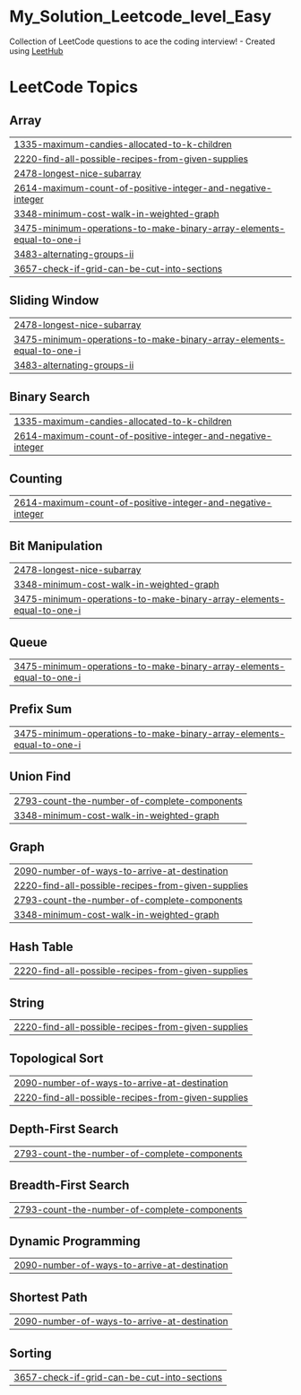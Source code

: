 # My_Solution_Leetcode_level_Easy
Collection of LeetCode questions to ace the coding interview! - Created using [LeetHub](https://github.com/QasimWani/LeetHub)

<!---LeetCode Topics Start-->
# LeetCode Topics
## Array
|  |
| ------- |
| [1335-maximum-candies-allocated-to-k-children](https://github.com/1Zholdoshbek/My_Leetcode_Solutions/tree/master/1335-maximum-candies-allocated-to-k-children) |
| [2220-find-all-possible-recipes-from-given-supplies](https://github.com/1Zholdoshbek/My_Leetcode_Solutions/tree/master/2220-find-all-possible-recipes-from-given-supplies) |
| [2478-longest-nice-subarray](https://github.com/1Zholdoshbek/My_Leetcode_Solutions/tree/master/2478-longest-nice-subarray) |
| [2614-maximum-count-of-positive-integer-and-negative-integer](https://github.com/1Zholdoshbek/My_Leetcode_Solutions/tree/master/2614-maximum-count-of-positive-integer-and-negative-integer) |
| [3348-minimum-cost-walk-in-weighted-graph](https://github.com/1Zholdoshbek/My_Leetcode_Solutions/tree/master/3348-minimum-cost-walk-in-weighted-graph) |
| [3475-minimum-operations-to-make-binary-array-elements-equal-to-one-i](https://github.com/1Zholdoshbek/My_Leetcode_Solutions/tree/master/3475-minimum-operations-to-make-binary-array-elements-equal-to-one-i) |
| [3483-alternating-groups-ii](https://github.com/1Zholdoshbek/My_Leetcode_Solutions/tree/master/3483-alternating-groups-ii) |
| [3657-check-if-grid-can-be-cut-into-sections](https://github.com/1Zholdoshbek/My_Leetcode_Solutions/tree/master/3657-check-if-grid-can-be-cut-into-sections) |
## Sliding Window
|  |
| ------- |
| [2478-longest-nice-subarray](https://github.com/1Zholdoshbek/My_Leetcode_Solutions/tree/master/2478-longest-nice-subarray) |
| [3475-minimum-operations-to-make-binary-array-elements-equal-to-one-i](https://github.com/1Zholdoshbek/My_Leetcode_Solutions/tree/master/3475-minimum-operations-to-make-binary-array-elements-equal-to-one-i) |
| [3483-alternating-groups-ii](https://github.com/1Zholdoshbek/My_Leetcode_Solutions/tree/master/3483-alternating-groups-ii) |
## Binary Search
|  |
| ------- |
| [1335-maximum-candies-allocated-to-k-children](https://github.com/1Zholdoshbek/My_Leetcode_Solutions/tree/master/1335-maximum-candies-allocated-to-k-children) |
| [2614-maximum-count-of-positive-integer-and-negative-integer](https://github.com/1Zholdoshbek/My_Leetcode_Solutions/tree/master/2614-maximum-count-of-positive-integer-and-negative-integer) |
## Counting
|  |
| ------- |
| [2614-maximum-count-of-positive-integer-and-negative-integer](https://github.com/1Zholdoshbek/My_Leetcode_Solutions/tree/master/2614-maximum-count-of-positive-integer-and-negative-integer) |
## Bit Manipulation
|  |
| ------- |
| [2478-longest-nice-subarray](https://github.com/1Zholdoshbek/My_Leetcode_Solutions/tree/master/2478-longest-nice-subarray) |
| [3348-minimum-cost-walk-in-weighted-graph](https://github.com/1Zholdoshbek/My_Leetcode_Solutions/tree/master/3348-minimum-cost-walk-in-weighted-graph) |
| [3475-minimum-operations-to-make-binary-array-elements-equal-to-one-i](https://github.com/1Zholdoshbek/My_Leetcode_Solutions/tree/master/3475-minimum-operations-to-make-binary-array-elements-equal-to-one-i) |
## Queue
|  |
| ------- |
| [3475-minimum-operations-to-make-binary-array-elements-equal-to-one-i](https://github.com/1Zholdoshbek/My_Leetcode_Solutions/tree/master/3475-minimum-operations-to-make-binary-array-elements-equal-to-one-i) |
## Prefix Sum
|  |
| ------- |
| [3475-minimum-operations-to-make-binary-array-elements-equal-to-one-i](https://github.com/1Zholdoshbek/My_Leetcode_Solutions/tree/master/3475-minimum-operations-to-make-binary-array-elements-equal-to-one-i) |
## Union Find
|  |
| ------- |
| [2793-count-the-number-of-complete-components](https://github.com/1Zholdoshbek/My_Leetcode_Solutions/tree/master/2793-count-the-number-of-complete-components) |
| [3348-minimum-cost-walk-in-weighted-graph](https://github.com/1Zholdoshbek/My_Leetcode_Solutions/tree/master/3348-minimum-cost-walk-in-weighted-graph) |
## Graph
|  |
| ------- |
| [2090-number-of-ways-to-arrive-at-destination](https://github.com/1Zholdoshbek/My_Leetcode_Solutions/tree/master/2090-number-of-ways-to-arrive-at-destination) |
| [2220-find-all-possible-recipes-from-given-supplies](https://github.com/1Zholdoshbek/My_Leetcode_Solutions/tree/master/2220-find-all-possible-recipes-from-given-supplies) |
| [2793-count-the-number-of-complete-components](https://github.com/1Zholdoshbek/My_Leetcode_Solutions/tree/master/2793-count-the-number-of-complete-components) |
| [3348-minimum-cost-walk-in-weighted-graph](https://github.com/1Zholdoshbek/My_Leetcode_Solutions/tree/master/3348-minimum-cost-walk-in-weighted-graph) |
## Hash Table
|  |
| ------- |
| [2220-find-all-possible-recipes-from-given-supplies](https://github.com/1Zholdoshbek/My_Leetcode_Solutions/tree/master/2220-find-all-possible-recipes-from-given-supplies) |
## String
|  |
| ------- |
| [2220-find-all-possible-recipes-from-given-supplies](https://github.com/1Zholdoshbek/My_Leetcode_Solutions/tree/master/2220-find-all-possible-recipes-from-given-supplies) |
## Topological Sort
|  |
| ------- |
| [2090-number-of-ways-to-arrive-at-destination](https://github.com/1Zholdoshbek/My_Leetcode_Solutions/tree/master/2090-number-of-ways-to-arrive-at-destination) |
| [2220-find-all-possible-recipes-from-given-supplies](https://github.com/1Zholdoshbek/My_Leetcode_Solutions/tree/master/2220-find-all-possible-recipes-from-given-supplies) |
## Depth-First Search
|  |
| ------- |
| [2793-count-the-number-of-complete-components](https://github.com/1Zholdoshbek/My_Leetcode_Solutions/tree/master/2793-count-the-number-of-complete-components) |
## Breadth-First Search
|  |
| ------- |
| [2793-count-the-number-of-complete-components](https://github.com/1Zholdoshbek/My_Leetcode_Solutions/tree/master/2793-count-the-number-of-complete-components) |
## Dynamic Programming
|  |
| ------- |
| [2090-number-of-ways-to-arrive-at-destination](https://github.com/1Zholdoshbek/My_Leetcode_Solutions/tree/master/2090-number-of-ways-to-arrive-at-destination) |
## Shortest Path
|  |
| ------- |
| [2090-number-of-ways-to-arrive-at-destination](https://github.com/1Zholdoshbek/My_Leetcode_Solutions/tree/master/2090-number-of-ways-to-arrive-at-destination) |
## Sorting
|  |
| ------- |
| [3657-check-if-grid-can-be-cut-into-sections](https://github.com/1Zholdoshbek/My_Leetcode_Solutions/tree/master/3657-check-if-grid-can-be-cut-into-sections) |
<!---LeetCode Topics End-->